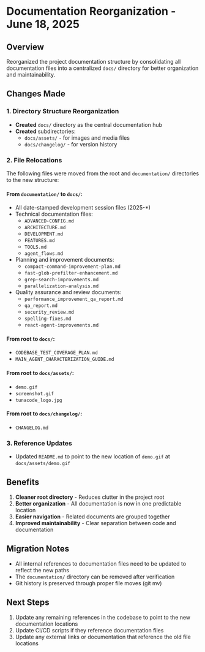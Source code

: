 # Documentation Reorganization - June 18, 2025

## Overview
Reorganized the project documentation structure by consolidating all documentation files into a centralized `docs/` directory for better organization and maintainability.

## Changes Made

### 1. Directory Structure Reorganization
- **Created** `docs/` directory as the central documentation hub
- **Created** subdirectories:
  - `docs/assets/` - for images and media files
  - `docs/changelog/` - for version history

### 2. File Relocations
The following files were moved from the root and `documentation/` directories to the new structure:

#### From `documentation/` to `docs/`:
- All date-stamped development session files (2025-*)
- Technical documentation files:
  - `ADVANCED-CONFIG.md`
  - `ARCHITECTURE.md`
  - `DEVELOPMENT.md`
  - `FEATURES.md`
  - `TOOLS.md`
  - `agent_flows.md`
- Planning and improvement documents:
  - `compact-command-improvement-plan.md`
  - `fast-glob-prefilter-enhancement.md`
  - `grep-search-improvements.md`
  - `parallelization-analysis.md`
- Quality assurance and review documents:
  - `performance_improvement_qa_report.md`
  - `qa_report.md`
  - `security_review.md`
  - `spelling-fixes.md`
  - `react-agent-improvements.md`

#### From root to `docs/`:
- `CODEBASE_TEST_COVERAGE_PLAN.md`
- `MAIN_AGENT_CHARACTERIZATION_GUIDE.md`

#### From root to `docs/assets/`:
- `demo.gif`
- `screenshot.gif`
- `tunacode_logo.jpg`

#### From root to `docs/changelog/`:
- `CHANGELOG.md`

### 3. Reference Updates
- Updated `README.md` to point to the new location of `demo.gif` at `docs/assets/demo.gif`

## Benefits
1. **Cleaner root directory** - Reduces clutter in the project root
2. **Better organization** - All documentation is now in one predictable location
3. **Easier navigation** - Related documents are grouped together
4. **Improved maintainability** - Clear separation between code and documentation

## Migration Notes
- All internal references to documentation files need to be updated to reflect the new paths
- The `documentation/` directory can be removed after verification
- Git history is preserved through proper file moves (git mv)

## Next Steps
1. Update any remaining references in the codebase to point to the new documentation locations
2. Update CI/CD scripts if they reference documentation files
3. Update any external links or documentation that reference the old file locations
